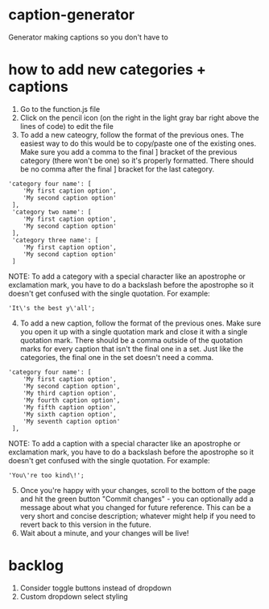 # caption-generator
Generator making captions so you don't have to

# how to add new categories + captions
1. Go to the function.js file
2. Click on the pencil icon (on the right in the light gray bar right above the lines of code) to edit the file
3. To add a new cateogry, follow the format of the previous ones. The easiest way to do this would be to copy/paste one of the existing ones. Make sure you add a comma to the final ] bracket of the previous category (there won't be one) so it's properly formatted. There should be no comma after the final ] bracket for the last category.
```
'category four name': [
    'My first caption option',
    'My second caption option'
 ],
 'category two name': [
    'My first caption option',
    'My second caption option'
 ],
 'category three name': [
    'My first caption option',
    'My second caption option'
 ]
```
NOTE: To add a category with a special character like an apostrophe or exclamation mark, you have to do a backslash before the apostrophe so it doesn't get confused with the single quotation. For example:
```
'It\'s the best y\'all';
```
4. To add a new caption, follow the format of the previous ones. Make sure you open it up with a single quotation mark and close it with a single quotation mark. There should be a comma outside of the quotation marks for every caption that isn't the final one in a set. Just like the categories, the final one in the set doesn't need a comma.
```
'category four name': [
    'My first caption option',
    'My second caption option',
    'My third caption option',
    'My fourth caption option',
    'My fifth caption option',
    'My sixth caption option',
    'My seventh caption option'
 ],
```
NOTE: To add a caption with a special character like an apostrophe or exclamation mark, you have to do a backslash before the apostrophe so it doesn't get confused with the single quotation. For example:
```
'You\'re too kind\!';
```
5. Once you're happy with your changes, scroll to the bottom of the page and hit the green button "Commit changes" - you can optionally add a message about what you changed for future reference. This can be a very short and concise description; whatever might help if you need to revert back to this version in the future.
6. Wait about a minute, and your changes will be live!

# backlog
1. Consider toggle buttons instead of dropdown
2. Custom dropdown select styling
